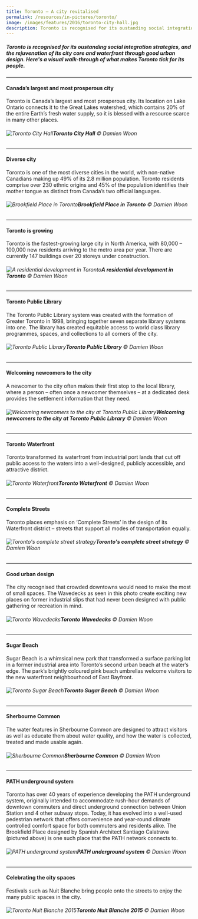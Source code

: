 ```yaml
---
title: Toronto – A city revitalised
permalink: /resources/in-pictures/toronto/
image: /images/features/2016/toronto-city-hall.jpg
description: Toronto is recognised for its oustanding social integration strategies, and the rejuvenation of its city core and waterfront through good urban design. Here's a visual walk-through of what makes Toronto tick for its people.
---
```


##### Toronto is recognised for its oustanding social integration strategies, and the rejuvenation of its city core and waterfront through good urban design. Here's a visual walk-through of what makes Toronto tick for its people.

---

#### **Canada’s largest and most prosperous city**

Toronto is Canada’s largest and most prosperous city. Its location on Lake Ontario connects it to the Great Lakes watershed, which contains 20% of the entire Earth’s fresh water supply, so it is blessed with a resource scarce in many other places.

###### ![Toronto City Hall](/images/features/2016/toronto-city-hall.jpg/)**Toronto City Hall** © Damien Woon

---

#### **Diverse city**

Toronto is one of the most diverse cities in the world, with non-native Canadians making up 49% of its 2.8 million population. Toronto residents comprise over 230 ethnic origins and 45% of the population identifies their mother tongue as distinct from Canada’s two official languages.

###### ![Brookfield Place in Toronto](/images/features/2016/toronto-santiago.jpg/)**Brookfield Place in Toronto** © Damien Woon

---

#### **Toronto is growing**

Toronto is the fastest-growing large city in North America, with 80,000 – 100,000 new residents arriving to the metro area per year. There are currently 147 buildings over 20 storeys under construction.

###### ![A residential development in Toronto](/images/features/2016/toronto-residential.jpg/)**A residential development in Toronto** © Damien Woon
---

#### **Toronto Public Library**

The Toronto Public Library system was created with the formation of Greater Toronto in 1998, bringing together seven separate library systems into one. The library has created equitable access to world class library programmes, spaces, and collections to all corners of the city.

###### ![Toronto Public Library](/images/features/2016/toronto-public-library.jpg/)**Toronto Public Library** © Damien Woon

---

#### **Welcoming newcomers to the city**

A newcomer to the city often makes their first stop to the local library, where a person – often once a newcomer themselves – at a dedicated desk provides the settlement information that they need.

###### ![Welcoming newcomers to the city at Toronto Public Library](/images/features/2016/toronto-newcomers.jpg/)**Welcoming newcomers to the city at Toronto Public Library** © Damien Woon

---

#### **Toronto Waterfront**

Toronto transformed its waterfront from industrial port lands that cut off public access to the waters into a well-designed, publicly accessible, and attractive district.

###### ![Toronto Waterfront](/images/features/2016/toronto-waterfront.jpg/)**Toronto Waterfront** © Damien Woon

---

#### **Complete Streets**

Toronto places emphasis on ‘Complete Streets’ in the design of its Waterfront district – streets that support all modes of transportation equally.

###### ![Toronto's complete street strategy](/images/features/2016/toronto-complete-street.jpg/)**Toronto's complete street strategy** © Damien Woon

---

#### **Good urban design**

The city recognised that crowded downtowns would need to make the most of small spaces. The Wavedecks as seen in this photo create exciting new places on former industrial slips that had never been designed with public gathering or recreation in mind.

###### ![Toronto Wavedecks](/images/features/2016/toronto-wavedeck2.jpg/)**Toronto Wavedecks** © Damien Woon

---

#### **Sugar Beach**

Sugar Beach is a whimsical new park that transformed a surface parking lot in a former industrial area into Toronto’s second urban beach at the water’s edge. The park’s brightly coloured pink beach umbrellas welcome visitors to the new waterfront neighbourhood of East Bayfront.

###### ![Toronto Sugar Beach](/images/features/2016/toronto-sugar-beach.jpg/)**Toronto Sugar Beach** © Damien Woon

---

#### **Sherbourne Common**

The water features in Sherbourne Common are designed to attract visitors as well as educate them about water quality, and how the water is collected, treated and made usable again.

###### ![Sherbourne Common](/images/features/2016/toronto-sherbourne-common.jpg/)**Sherbourne Common** © Damien Woon

---

#### **PATH underground system**

Toronto has over 40 years of experience developing the PATH underground system, originally intended to accommodate rush-hour demands of downtown commuters and direct underground connection between Union Station and 4 other subway stops. Today, it has evolved into a well-used pedestrian network that offers convenience and year-round climate controlled comfort space for both commuters and residents alike. The Brookfield Place designed by Spanish Architect Santiago Calatrava (pictured above) is one such place that the PATH network connects to.

###### ![PATH underground system](/images/features/2016/toronto-path.jpg/)**PATH underground system** © Damien Woon

---

#### **Celebrating the city spaces**

Festivals such as Nuit Blanche bring people onto the streets to enjoy the many public spaces in the city.

###### ![Toronto Nuit Blanche 2015](/images/features/2016/toronto-nuit-blanche.jpg/)**Toronto Nuit Blanche 2015** © Damien Woon
